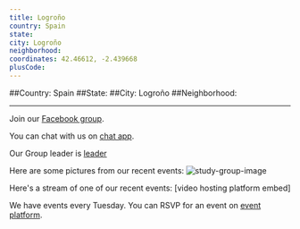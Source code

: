 ```yaml
---
title: Logroño
country: Spain
state: 
city: Logroño
neighborhood: 
coordinates: 42.46612, -2.439668
plusCode:
---
```


##Country: Spain
##State: 
##City: Logroño
##Neighborhood: 
*****
Join our [Facebook group](https://www.facebook.com/groups/free.code.camp.logrono).

You can chat with us on [chat app]().

Our Group leader is [leader]()

Here are some pictures from our recent events:
![study-group-image]()

Here's a stream of one of our recent events:
[video hosting platform embed]

We have events every Tuesday. You can RSVP for an event on [event platform]().
